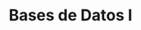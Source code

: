 ---
page_id: course_5
layout: page
title: Bases de Datos I
description:
location: ETITC
img: 
redirect: https://uetitc.github.io/DataBasesI-2024-2/README.html
importance: 0
category: ETITC-2024-2
related_publications: true
---
